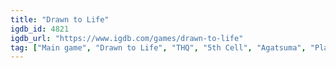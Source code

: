 ```yaml
---
title: "Drawn to Life"
igdb_id: 4821
igdb_url: "https://www.igdb.com/games/drawn-to-life"
tag: ["Main game", "Drawn to Life", "THQ", "5th Cell", "Agatsuma", "Platform", "Adventure", "Single player", "Multiplayer", "Split screen", "Bird view / Isometric", "Action"]
---
```

